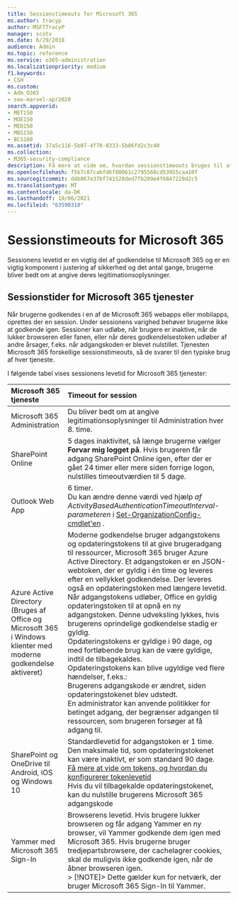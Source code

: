 ```yaml
---
title: Sessionstimeouts for Microsoft 365
ms.author: tracyp
author: MSFTTracyP
manager: scotv
ms.date: 6/29/2018
audience: Admin
ms.topic: reference
ms.service: o365-administration
ms.localizationpriority: medium
f1.keywords:
- CSH
ms.custom:
- Adm_O365
- seo-marvel-apr2020
search.appverid:
- MET150
- MOE150
- MED150
- MBS150
- BCS160
ms.assetid: 37a5c116-5b07-4f70-8333-5b86fd2c3c40
ms.collection:
- M365-security-compliance
description: Få mere at vide om, hvordan sessionstimeouts bruges til at afbalancere sikkerhed og nem adgang i Microsoft 365-klientapps.
ms.openlocfilehash: f5b7c87cabfd6f80061c2795568cd53955caa10f
ms.sourcegitcommit: d4b867e37bf741528ded7fb289e4f6847228d2c5
ms.translationtype: MT
ms.contentlocale: da-DK
ms.lasthandoff: 10/06/2021
ms.locfileid: "63590318"
---
```

# <a name="session-timeouts-for-microsoft-365"></a>Sessionstimeouts for Microsoft 365

Sessionens levetid er en vigtig del af godkendelse til Microsoft 365 og er en vigtig komponent i justering af sikkerhed og det antal gange, brugerne bliver bedt om at angive deres legitimationsoplysninger.

## <a name="session-times-for-microsoft-365-services"></a>Sessionstider for Microsoft 365 tjenester

Når brugerne godkendes i en af de Microsoft 365 webapps eller mobilapps, oprettes der en session. Under sessionens varighed behøver brugerne ikke at godkende igen. Sessioner kan udløbe, når brugere er inaktive, når de lukker browseren eller fanen, eller når deres godkendelsestoken udløber af andre årsager, f.eks. når adgangskoden er blevet nulstillet. Tjenesten Microsoft 365 forskellige sessionstimeouts, så de svarer til den typiske brug af hver tjeneste.

I følgende tabel vises sessionens levetid for Microsoft 365 tjenester:

| Microsoft 365 tjeneste | Timeout for session |
|:-----|:-----|
|Microsoft 365 Administration  <br/> |Du bliver bedt om at angive legitimationsoplysninger til Administration hver 8. time.  <br/> |
|SharePoint Online  <br/> |5 dages inaktivitet, så længe brugerne vælger **Forvar mig logget på**. Hvis brugeren får adgang SharePoint Online igen, efter der er gået 24 timer eller mere siden forrige logon, nulstilles timeoutværdien til 5 dage.  <br/> |
|Outlook Web App  <br/> |6 timer.  <br/> Du kan ændre denne værdi ved hjælp  _af ActivityBasedAuthenticationTimeoutInterval-parameteren_ i [Set-OrganizationConfig-cmdlet'en](/powershell/module/exchange/set-organizationconfig) .  <br/> |
|Azure Active Directory  <br/> (Bruges af Office og Microsoft 365 i Windows klienter med moderne godkendelse aktiveret)  <br/> | Moderne godkendelse bruger adgangstokens og opdateringstokens til at give brugeradgang til ressourcer, Microsoft 365 bruger Azure Active Directory. Et adgangstoken er en JSON-webtoken, der er gyldig i én time og leveres efter en vellykket godkendelse. Der leveres også en opdateringstoken med længere levetid. Når adgangstokens udløber, Office en gyldig opdateringstoken til at opnå en ny adgangstoken. Denne udveksling lykkes, hvis brugerens oprindelige godkendelse stadig er gyldig.  <br/>  Opdateringstokens er gyldige i 90 dage, og med fortløbende brug kan de være gyldige, indtil de tilbagekaldes.  <br/>  Opdateringstokens kan blive ugyldige ved flere hændelser, f.eks.:  <br/>  Brugerens adgangskode er ændret, siden opdateringstokenet blev udstedt.  <br/>  En administrator kan anvende politikker for betinget adgang, der begrænser adgangen til ressourcen, som brugeren forsøger at få adgang til.  <br/> |
|SharePoint og OneDrive til Android, iOS og Windows 10  <br/> |Standardlevetid for adgangstoken er 1 time. Den maksimale tid, som opdateringstokenet kan være inaktivt, er som standard 90 dage.  <br/> [Få mere at vide om tokens, og hvordan du konfigurerer tokenlevetid](/azure/active-directory/active-directory-configurable-token-lifetimes) <br/> Hvis du vil tilbagekalde opdateringstokenet, kan du nulstille brugerens Microsoft 365 adgangskode  <br/> |
|Yammer med Microsoft 365 Sign-In  <br/> |Browserens levetid. Hvis brugere lukker browseren og får adgang Yammer en ny browser, vil Yammer godkende dem igen med Microsoft 365. Hvis brugerne bruger tredjepartsbrowsere, der cachelagrer cookies, skal de muligvis ikke godkende igen, når de åbner browseren igen.  <br/> > [!NOTE]> Dette gælder kun for netværk, der bruger Microsoft 365 Sign-In til Yammer.           |